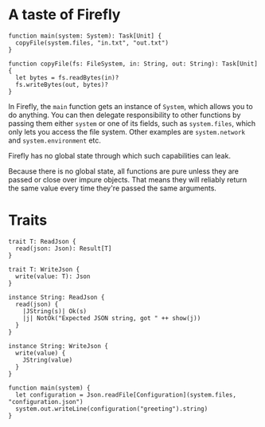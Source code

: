 # A taste of Firefly

```
function main(system: System): Task[Unit] {
  copyFile(system.files, "in.txt", "out.txt")
}

function copyFile(fs: FileSystem, in: String, out: String): Task[Unit] {
  let bytes = fs.readBytes(in)?
  fs.writeBytes(out, bytes)?
}
```

In Firefly, the `main` function gets an instance of `System`, which allows you to do anything. You can then delegate responsibility to other functions by passing them either `system` or one of its fields, such as `system.files`, which only lets you access the file system. Other examples are `system.network` and `system.environment` etc. 

Firefly has no global state through which such capabilities can leak.

Because there is no global state, all functions are pure unless they are passed or close over impure objects. That means they will reliably return the same value every time they're passed the same arguments.


# Traits

```
trait T: ReadJson {
  read(json: Json): Result[T]
}

trait T: WriteJson {
  write(value: T): Json
}

instance String: ReadJson {
  read(json) {
    |JString(s)| Ok(s)
    |j| NotOk("Expected JSON string, got " ++ show(j))
  }
}

instance String: WriteJson {
  write(value) {
    JString(value)
  }
}

function main(system) {
  let configuration = Json.readFile[Configuration](system.files, "configuration.json")
  system.out.writeLine(configuration("greeting").string)
}
```
